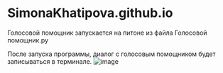 # SimonaKhatipova.github.io

Голосовой помощник запускается на питоне из файла Голосовой помощник.py

После запуска программы, диалог с голосовым помощником будет записываться в терминале. 
![image](https://user-images.githubusercontent.com/44696785/144862595-90d7aa56-41d7-43d6-bc73-bf1757230de5.png)


